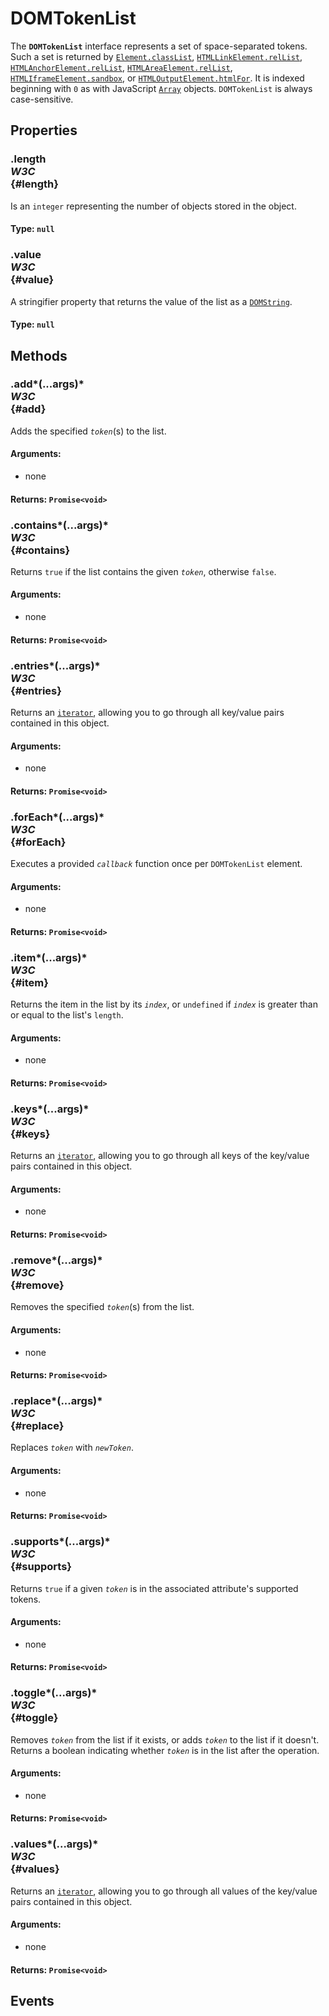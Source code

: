 # DOMTokenList

<div class='overview'><span class="seoSummary">The <code><strong>DOMTokenList</strong></code> interface represents a set of space-separated tokens. Such a set is returned by <a href="/en-US/docs/Web/API/Element/classList" title="The Element.classList is a read-only property that returns a live DOMTokenList collection of the class attributes of the element. This can then be used to manipulate the class list."><code>Element.classList</code></a>, <a href="/en-US/docs/Web/API/HTMLLinkElement/relList" title="The HTMLLinkElement.relList read-only property reflects the rel attribute. It is a live DOMTokenList containing the set of link types indicating the relationship between the resource represented by the <link> element and the current document."><code>HTMLLinkElement.relList</code></a>, <a href="/en-US/docs/Web/API/HTMLAnchorElement/relList" title="The HTMLAnchorElement.relList read-only property reflects the rel attribute. It is a live DOMTokenList containing the set of link types indicating the relationship between the resource represented by the <a> element and the current document."><code>HTMLAnchorElement.relList</code></a>, <a href="/en-US/docs/Web/API/HTMLAreaElement/relList" title="The HTMLAreaElement.relList read-only property reflects the rel attribute. It is a live DOMTokenList containing the set of link types indicating the relationship between the resource represented by the <area> element and the current document."><code>HTMLAreaElement.relList</code></a>, <a class="new" href="/en-US/docs/Web/API/HTMLIframeElement/sandbox" rel="nofollow" title="The documentation about this has not yet been written; please consider contributing!"><code>HTMLIframeElement.sandbox</code></a>, or <a class="new" href="/en-US/docs/Web/API/HTMLOutputElement/htmlFor" rel="nofollow" title="The documentation about this has not yet been written; please consider contributing!"><code>HTMLOutputElement.htmlFor</code></a>. It is indexed beginning with <code>0</code> as with JavaScript <a href="/en-US/docs/Web/JavaScript/Reference/Global_Objects/Array" title="The JavaScript Array class is a global object that&nbsp;is used in the&nbsp;construction&nbsp;of&nbsp;arrays; which are high-level, list-like objects."><code>Array</code></a> objects. <code>DOMTokenList</code> is always case-sensitive.</span></div>

## Properties

### .length <div class="specs"><i>W3C</i></div> {#length}

Is an <code>integer</code> representing the number of objects stored in the object.

#### **Type**: `null`

### .value <div class="specs"><i>W3C</i></div> {#value}

A stringifier property that returns the value of the list as a <a href="/en-US/docs/Web/API/DOMString" title="DOMString is a UTF-16 String. As JavaScript already uses such strings, DOMString is mapped directly to a String."><code>DOMString</code></a>.

#### **Type**: `null`

## Methods

### .add*(...args)* <div class="specs"><i>W3C</i></div> {#add}

Adds the specified&nbsp;<code><var>token</var></code>(s) to the list.

#### **Arguments**:


 - none

#### **Returns**: `Promise<void>`

### .contains*(...args)* <div class="specs"><i>W3C</i></div> {#contains}

Returns <code>true</code> if the list contains the given <code><var>token</var></code>, otherwise <code>false</code>.

#### **Arguments**:


 - none

#### **Returns**: `Promise<void>`

### .entries*(...args)* <div class="specs"><i>W3C</i></div> {#entries}

Returns an <a href="/en-US/docs/Web/JavaScript/Reference/Iteration_protocols" title="A couple of additions to ECMAScript 2015 aren't new built-ins or syntax, but protocols. These protocols can be implemented by any object respecting some conventions."><code>iterator</code></a>, allowing you to go through all key/value pairs contained in this object.

#### **Arguments**:


 - none

#### **Returns**: `Promise<void>`

### .forEach*(...args)* <div class="specs"><i>W3C</i></div> {#forEach}

Executes a provided <code><var>callback</var></code> function once per <code>DOMTokenList</code> element.

#### **Arguments**:


 - none

#### **Returns**: `Promise<void>`

### .item*(...args)* <div class="specs"><i>W3C</i></div> {#item}

Returns the item in the list by its <code><var>index</var></code>, or <code>undefined</code> if <code><var>index</var></code> is greater than or equal to the list's <code>length</code>.

#### **Arguments**:


 - none

#### **Returns**: `Promise<void>`

### .keys*(...args)* <div class="specs"><i>W3C</i></div> {#keys}

Returns an <a href="/en-US/docs/Web/JavaScript/Reference/Iteration_protocols" title="A couple of additions to ECMAScript 2015 aren't new built-ins or syntax, but protocols. These protocols can be implemented by any object respecting some conventions."><code>iterator</code></a>, allowing you to go through all keys of the key/value pairs contained in this object.

#### **Arguments**:


 - none

#### **Returns**: `Promise<void>`

### .remove*(...args)* <div class="specs"><i>W3C</i></div> {#remove}

Removes the specified <code><var>token</var></code>(s) from the list.

#### **Arguments**:


 - none

#### **Returns**: `Promise<void>`

### .replace*(...args)* <div class="specs"><i>W3C</i></div> {#replace}

Replaces&nbsp;<code><var>token</var></code> with&nbsp;<code><var>newToken</var></code>.

#### **Arguments**:


 - none

#### **Returns**: `Promise<void>`

### .supports*(...args)* <div class="specs"><i>W3C</i></div> {#supports}

Returns <code>true</code> if a given <code><var>token</var></code> is in the associated attribute's supported tokens.

#### **Arguments**:


 - none

#### **Returns**: `Promise<void>`

### .toggle*(...args)* <div class="specs"><i>W3C</i></div> {#toggle}

Removes&nbsp;<code><var>token</var></code> from the list if it exists, or adds <code><var>token</var></code> to the list if it doesn't. Returns a boolean indicating whether <code><var>token</var></code> is in the list after the operation.

#### **Arguments**:


 - none

#### **Returns**: `Promise<void>`

### .values*(...args)* <div class="specs"><i>W3C</i></div> {#values}

Returns an <a href="/en-US/docs/Web/JavaScript/Reference/Iteration_protocols" title="A couple of additions to ECMAScript 2015 aren't new built-ins or syntax, but protocols. These protocols can be implemented by any object respecting some conventions."><code>iterator</code></a>, allowing you to go through all values of the key/value pairs contained in this object.

#### **Arguments**:


 - none

#### **Returns**: `Promise<void>`

## Events
